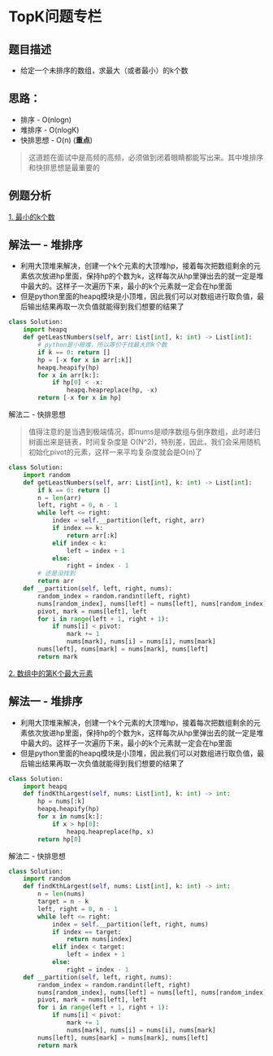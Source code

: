 # TopK问题专栏
## 题目描述
* 给定一个未排序的数组，求最大（或者最小）的k个数
## 思路：
* 排序 - O(nlogn)
* 堆排序 - O(nlogK)
* 快排思想 - O(n) (**重点**)

> 这道题在面试中是高频的高频，必须做到闭着眼睛都能写出来。其中堆排序和快排思想是最重要的

## 例题分析
[1. 最小的k个数](https://leetcode-cn.com/problems/zui-xiao-de-kge-shu-lcof/)

## 解法一 - 堆排序
* 利用大顶堆来解决，创建一个k个元素的大顶堆hp，接着每次把数组剩余的元素依次放进hp里面，保持hp的个数为k，这样每次从hp里弹出去的就一定是堆中最大的。这样子一次遍历下来，最小的k个元素就一定会在hp里面
* 但是python里面的heapq模块是小顶堆，因此我们可以对数组进行取负值，最后输出结果再取一次负值就能得到我们想要的结果了

```python
class Solution:
    import heapq
    def getLeastNumbers(self, arr: List[int], k: int) -> List[int]:
        # python是小根堆，所以等价于找最大的k个数
        if k == 0: return []
        hp = [-x for x in arr[:k]]
        heapq.heapify(hp)
        for x in arr[k:]:
            if hp[0] < -x:
                heapq.heapreplace(hp, -x)
        return [-x for x in hp]
```

解法二 - 快排思想
> 值得注意的是当遇到极端情况，即nums是顺序数组与倒序数组，此时递归树画出来是链表，时间复杂度是 O(N^2)，特别差，因此，我们会采用随机初始化pivot的元素，这样一来平均复杂度就会是O(n)了
```python
class Solution:
    import random
    def getLeastNumbers(self, arr: List[int], k: int) -> List[int]:
        if k == 0: return []
        n = len(arr)
        left, right = 0, n - 1
        while left <= right:
            index = self.__partition(left, right, arr)
            if index == k:
                return arr[:k]
            elif index < k:
                left = index + 1
            else:
                right = index - 1
        # 还是没找到
        return arr
    def __partition(self, left, right, nums):
        random_index = random.randint(left, right)
        nums[random_index], nums[left] = nums[left], nums[random_index]
        pivot, mark = nums[left], left
        for i in range(left + 1, right + 1):
            if nums[i] < pivot:
                mark += 1
                nums[mark], nums[i] = nums[i], nums[mark]
        nums[left], nums[mark] = nums[mark], nums[left]
        return mark
```
[2. 数组中的第K个最大元素](https://leetcode-cn.com/problems/kth-largest-element-in-an-array/)

## 解法一 - 堆排序
* 利用大顶堆来解决，创建一个k个元素的大顶堆hp，接着每次把数组剩余的元素依次放进hp里面，保持hp的个数为k，这样每次从hp里弹出去的就一定是堆中最大的。这样子一次遍历下来，最小的k个元素就一定会在hp里面
* 但是python里面的heapq模块是小顶堆，因此我们可以对数组进行取负值，最后输出结果再取一次负值就能得到我们想要的结果了

```python
class Solution:
    import heapq
    def findKthLargest(self, nums: List[int], k: int) -> int:
        hp = nums[:k]
        heapq.heapify(hp)
        for x in nums[k:]:
            if x > hp[0]:
                heapq.heapreplace(hp, x)
        return hp[0]
```

解法二 - 快排思想
```python
class Solution:
    import random
    def findKthLargest(self, nums: List[int], k: int) -> int:
        n = len(nums)
        target = n - k
        left, right = 0, n - 1
        while left <= right:
            index = self.__partition(left, right, nums)
            if index == target:
                return nums[index]
            elif index < target:
                left = index + 1
            else:
                right = index - 1
    def __partition(self, left, right, nums):
        random_index = random.randint(left, right)
        nums[random_index], nums[left] = nums[left], nums[random_index]
        pivot, mark = nums[left], left
        for i in range(left + 1, right + 1):
            if nums[i] < pivot:
                mark += 1
                nums[mark], nums[i] = nums[i], nums[mark]
        nums[left], nums[mark] = nums[mark], nums[left]
        return mark
```
